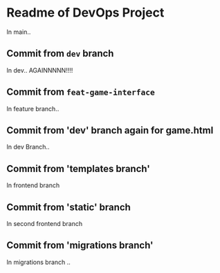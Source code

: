 # Readme of DevOps Project

In main..

## Commit from `dev` branch

In dev.. AGAINNNNN!!!!

## Commit from `feat-game-interface`

In feature branch..

## Commit from 'dev' branch again for game.html

In dev Branch..

## Commit from 'templates branch'

In frontend branch

## Commit from 'static' branch

In second frontend branch

## Commit from 'migrations branch'

In migrations branch ..

